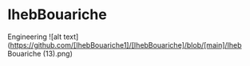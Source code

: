 # IhebBouariche
Engineering 
![alt text](https://github.com/[IhebBouariche1]/[IhebBouariche]/blob/[main]/Iheb Bouariche (13).png)

